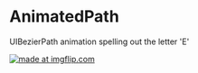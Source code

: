 # AnimatedPath
UIBezierPath animation spelling out the letter 'E'

<a href="https://imgflip.com/gif/2x8wcy"><img src="https://i.imgflip.com/2x8wcy.gif" title="made at imgflip.com"/></a>
